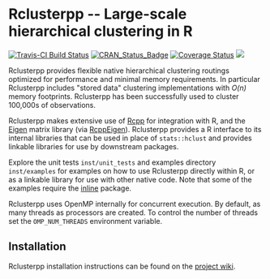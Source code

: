 # Rclusterpp -- Large-scale hierarchical clustering in R

[![Travis-CI Build
Status](https://travis-ci.org/bnaras/Rclusterpp.svg?branch=master)](https://travis-ci.org/bnaras/Rclusterpp)
[![CRAN\_Status\_Badge](http://www.r-pkg.org/badges/version/Rclusterpp)](https://cran.r-project.org/package=Rclusterpp)
[![Coverage
Status](https://img.shields.io/codecov/c/github/bnaras/Rclusterpp/master.svg)](https://codecov.io/github/bnaras/Rclusterpp?branch=master)
[![](https://cranlogs.r-pkg.org/badges/Rclusterpp)](https://CRAN.R-project.org/package=Rclusterpp)

Rclusterpp provides flexible native hierarchical clustering routings optimized
for performance and minimal memory requirements. In particular Rclusterpp
includes "stored data" clustering implementations with *O(n)* memory
footprints. Rclusterpp has been successfully used to cluster 100,000s of observations.

Rclusterpp makes extensive use of
[Rcpp](https://dirk.eddelbuettel.com/code/rcpp.html) for integration with R, and
the [Eigen](https://eigen.tuxfamily.org/index.php?title=Main_Page) matrix library (via
[RcppEigen](https://cran.r-project.org/package=RcppEigen)).
Rclusterpp provides a R interface to its internal libraries that can be used in
place of `stats::hclust` and provides linkable libraries for use by downstream packages.

Explore the unit tests `inst/unit_tests` and examples directory `inst/examples`
for examples on how to use Rclusterpp directly within R, or as a linkable	library 
for use with other native code. Note that some of the examples
require the [inline](https://cran.r-project.org/package=inline) package.

Rclusterpp uses OpenMP internally for concurrent execution. By default, as many
threads as processors are created. To control the number of threads set the
`OMP_NUM_THREADS` environment variable.

## Installation
Rclusterpp installation instructions can be found on the [project wiki](https://github.com/nolanlab/Rclusterpp/wiki/Getting-Started).
